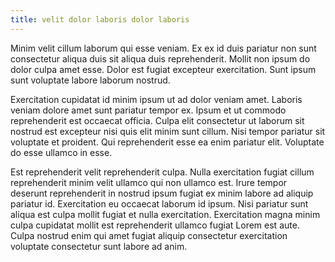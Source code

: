 ```yaml
---
title: velit dolor laboris dolor laboris
---
```


Minim velit cillum laborum qui esse veniam. Ex ex id duis pariatur non sunt consectetur aliqua duis sit aliqua duis reprehenderit. Mollit non ipsum do dolor culpa amet esse. Dolor est fugiat excepteur exercitation. Sunt ipsum sunt voluptate labore laborum nostrud.

Exercitation cupidatat id minim ipsum ut ad dolor veniam amet. Laboris veniam dolore amet sunt pariatur tempor ex. Ipsum et ut commodo reprehenderit est occaecat officia. Culpa elit consectetur ut laborum sit nostrud est excepteur nisi quis elit minim sunt cillum. Nisi tempor pariatur sit voluptate et proident. Qui reprehenderit esse ea enim pariatur elit. Voluptate do esse ullamco in esse.

Est reprehenderit velit reprehenderit culpa. Nulla exercitation fugiat cillum reprehenderit minim velit ullamco qui non ullamco est. Irure tempor deserunt reprehenderit in nostrud ipsum fugiat ex minim labore ad aliquip pariatur id. Exercitation eu occaecat laborum id ipsum. Nisi pariatur sunt aliqua est culpa mollit fugiat et nulla exercitation. Exercitation magna minim culpa cupidatat mollit est reprehenderit ullamco fugiat Lorem est aute. Culpa nostrud enim qui amet fugiat aliquip consectetur exercitation voluptate consectetur sunt labore ad anim.